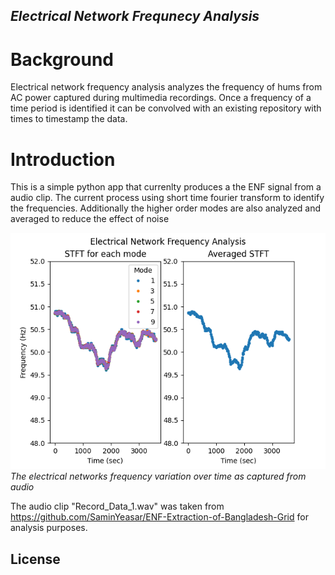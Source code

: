 ## _Electrical Network Frequnecy Analysis_
# Background
Electrical network frequency analysis analyzes the frequency of hums from AC power captured during multimedia recordings. Once a frequency of a time period is identified it can be convolved with an existing repository with times to timestamp the data.
# Introduction
This is a simple python app that currenlty produces a the ENF signal from a audio clip. The current process using short time fourier transform to identify the frequencies. Additionally the higher order modes are also analyzed and averaged to reduce the effect of noise 

![alt text](https://raw.githubusercontent.com/dimpdash/Electical-Network-Frequency-Analysis/master/images/Recorded_Data_1.png)
*The electrical networks frequency variation over time as captured from audio*

The audio clip "Record_Data_1.wav" was taken from https://github.com/SaminYeasar/ENF-Extraction-of-Bangladesh-Grid for analysis purposes. 

## License